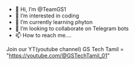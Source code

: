 - 👋 Hi, I’m @TeamGS1
- 👀 I’m interested in coding
- 🌱 I’m currently learning phyton
- 💞️ I’m looking to collaborate on Telegram bots
- 📫 How to reach me....

<!---
TeamGS1/TeamGS1 is a ✨ special ✨ repository because its `README.md` (this file) appears on your GitHub profile.
You can click the Preview link to take a look at your changes.
--->
Join our YT(youtube channel) 
GS Tech Tamil = "https://youtube.com/@GSTechTamil_01"
